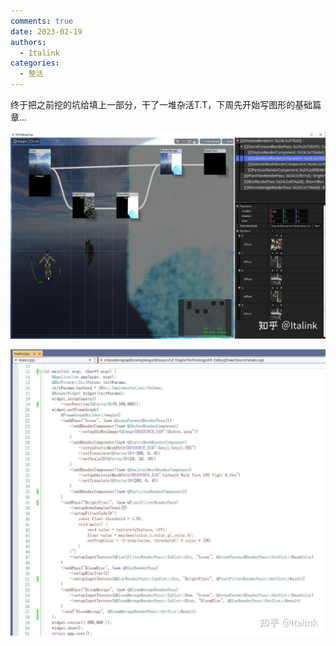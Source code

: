 ```yaml
---
comments: true
date: 2023-02-19
authors:
  - Italink
categories:
  - 整活
---
```


终于把之前挖的坑给填上一部分，干了一堆杂活T.T，下周先开始写图形的基础篇章...

![preview](Resources/v2-56bbf8571d1bc80b107621d85b69b930_r.jpg)

![preview](Resources/v2-64957c414652990b46ba89af06f710f5_r.jpg)
